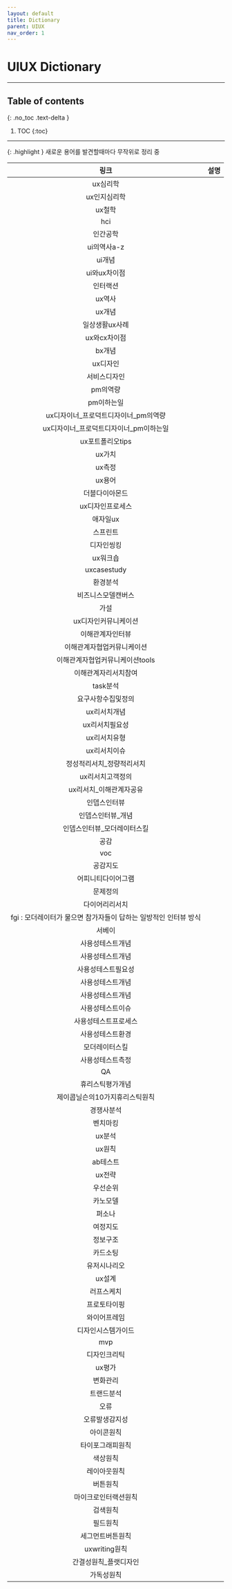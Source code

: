 ```yaml
---
layout: default
title: Dictionary
parent: UIUX
nav_order: 1
---
```

# UIUX Dictionary

---

## Table of contents
{: .no_toc .text-delta }

1. TOC
{:toc}

---

{: .highlight }
새로운 용어를 발견할때마다 무작위로 정리 중

|링크|설명|
|:---:|---|
|ux심리학||
|ux인지심리학||
|ux철학||
|hci||
|인간공학||
|ui의역사a-z||
|ui개념||
|ui와ux차이점||
|인터랙션||
|ux역사||
|ux개념||
|일상생활ux사례||
|ux와cx차이점||
|bx개념||
|ux디자인||
|서비스디자인||
|pm의역량||
|pm이하는일||
|ux디자이너_프로덕트디자이너_pm의역량||
|ux디자이너_프로덕트디자이너_pm이하는일||
|ux포트폴리오tips||
|ux가치||
|ux측정||
|ux용어||
|더블다이아몬드||
|ux디자인프로세스||
|애자일ux||
|스프린트||
|디자인씽킹||
|ux워크숍||
|uxcasestudy||
|환경분석||
|비즈니스모델캔버스||
|가설||
|ux디자인커뮤니케이션||
|이해관계자인터뷰||
|이해관계자협업커뮤니케이션||
|이해관계자협업커뮤니케이션tools||
|이해관계자리서치참여||
|task분석||
|요구사항수집및정의||
|ux리서치개념||
|ux리서치필요성||
|ux리서치유형||
|ux리서치이슈||
|정성적리서치_정량적리서치||
|ux리서치고객정의||
|ux리서치_이해관계자공유||
|인뎁스인터뷰||
|인뎁스인터뷰_개념||
|인뎁스인터뷰_모더레이터스킬||
|공감||
|voc||
|공감지도||
|어피니티다이어그램||
|문제정의||
|다이어리리서치||
|fgi : 모더레이터가 물으면 참가자들이 답하는 일방적인 인터뷰 방식||
|서베이||
|사용성테스트개념||
|사용성테스트개념||
|사용성테스트필요성
|사용성테스트개념||
|사용성테스트개념||
|사용성테스트이슈||
|사용성테스트프로세스||
|사용성테스트환경||
|모더레이터스킬||
|사용성테스트측정||
|QA||
|휴리스틱평가개념||
|제이콥닐슨의10가지휴리스틱원칙||
|경쟁사분석||
|벤치마킹||
|ux분석||
|ux원칙||
|ab테스트||
|ux전략||
|우선순위||
|카노모델||
|퍼소나||
|여정지도||
|정보구조||
|카드소팅||
|유저시나리오||
|ux설계||
|러프스케치||
|프로토타이핑
|와이어프레임||
|디자인시스템가이드||
|mvp||
|디자인크리틱||
|ux평가||
|변화관리||
|트랜드분석||
|오류||
|오류발생감지성||
|아이콘원칙||
|타이포그래피원칙||
|색상원칙||
|레이아웃원칙||
|버튼원칙||
|마이크로인터랙션원칙||
|검색원칙||
|필드원칙||
|세그먼트버튼원칙||
|uxwriting원칙||
|간결성원칙_플랫디자인||
|가독성원칙||
